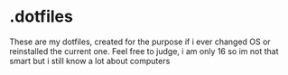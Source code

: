 # .dotfiles

These are my dotfiles, created for the purpose if i ever changed OS or reinstalled the current one.
Feel free to judge, i am only 16 so im not that smart but i still know a lot about computers
